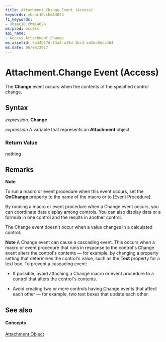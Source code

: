 ```yaml
---
title: Attachment.Change Event (Access)
keywords: vbaac10.chm14024
f1_keywords:
- vbaac10.chm14024
ms.prod: access
api_name:
- Access.Attachment.Change
ms.assetid: 5b34517d-f3a8-a10d-1bc3-ed3bc8ecc484
ms.date: 06/08/2017
---
```



# Attachment.Change Event (Access)

The **Change** event occurs when the contents of the specified control change.


## Syntax

 _expression_. **Change**

 _expression_ A variable that represents an **Attachment** object.


### Return Value

nothing


## Remarks


 **Note**  

To run a macro or event procedure when this event occurs, set the **OnChange** property to the name of the macro or to [Event Procedure].

By running a macro or event procedure when a Change event occurs, you can coordinate data display among controls. You can also display data or a formula in one control and the results in another control.

The Change event doesn't occur when a value changes in a calculated control.


 **Note**  A Change event can cause a cascading event. This occurs when a macro or event procedure that runs in response to the control's Change event alters the control's contents — for example, by changing a property setting that determines the control's value, such as the **Text** property for a text box. To prevent a cascading event:


- If possible, avoid attaching a Change macro or event procedure to a control that alters the control's contents.
    
- Avoid creating two or more controls having Change events that affect each other — for example, two text boxes that update each other.
    

## See also


#### Concepts


[Attachment Object](attachment-object-access.md)

